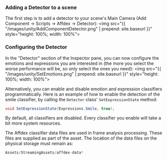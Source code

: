 ### Adding a Detector to a scene
The first step is to add a detector to your scene's Main Camera (Add Component -> Scripts -> Affdex -> Detector):
<img src="{{ "/images/unity/AddComponentDetector.png" | prepend: site.baseurl }}" style="height: 100%; width: 100%">

### Configuring the Detector

In the "Detector" section of the Inspector pane, you can now configure the emotions and expressions you are interested in (the more you select the worse performance will be, so only select the ones you need):
<img src="{{ "/images/unity/SetEmotions.png" | prepend: site.baseurl }}" style="height: 100%; width: 100%">

Alternatively, you can enable and disable emotion and expression classifiers programmatically. Here is an example of how to enable the detection of the smile classifier, by calling the <code>Detector</code> class' <code>SetExpressionState</code> method:

```csharp
void SetExpressionState(Expressions.Smile, true);
```

By default, all classifiers are disabled.  Every classifier you enable will take a bit more system resources.

The Affdex classifier data files are used in frame analysis processing. These files are supplied as part of the asset. The location of the data files on the physical storage must remain as:

```csharp
Assets/StreamingAssets/affdex-data*
```
